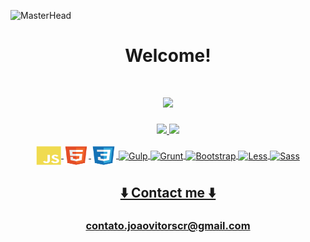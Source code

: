 ![MasterHead](https://gifs.eco.br/wp-content/uploads/2022/06/gifs-vaporwave-5.gif)
<div align="center">
  <h1 align="center">Welcome!<h1>
  <a href="" target="_blank"><img src="https://img.shields.io/badge/website-000000?style=for-the-badge&logo=About.me&logoColor=white"></a>
</div> 
    
<div align="center">
  <a href="https://github.com/joaovitorscr">
    <img height="180em" src="https://github-readme-stats.vercel.app/api?username=joaovitorscr&show_icons=true&theme=dracula&include_all_commits=true&count_private=true"/>
    <img height="180em" src="https://github-readme-stats.vercel.app/api/top-langs/?username=joaovitorscr&layout=compact&langs_count=7&theme=dracula"/>
</div>

<div align="center" style="display: inline_block"><br>
  <img align="center" alt="Js" height="30" width="40" src="https://raw.githubusercontent.com/devicons/devicon/master/icons/javascript/javascript-plain.svg">
  <img align="center" alt="Html" height="30" width="40" src="https://raw.githubusercontent.com/devicons/devicon/master/icons/html5/html5-original.svg">
  <img align="center" alt="Css" height="30" width="40" src="https://raw.githubusercontent.com/devicons/devicon/master/icons/css3/css3-original.svg">
  <img align="center" alt="Gulp" height="30" width="40" src="https://cdn.jsdelivr.net/gh/devicons/devicon/icons/gulp/gulp-plain.svg"/>
  <img align="center" alt="Grunt" height="30" width="40" src="https://cdn.jsdelivr.net/gh/devicons/devicon/icons/grunt/grunt-original.svg"/>
  <img align="center" alt="Bootstrap" height="30" width="40" src="https://cdn.jsdelivr.net/gh/devicons/devicon/icons/bootstrap/bootstrap-original.svg"/>
  <img align="center" alt="Less" height="30" width="40" src="https://cdn.jsdelivr.net/gh/devicons/devicon/icons/less/less-plain-wordmark.svg"/>
  <img align="center" alt="Sass" height="30" width="40" src="https://cdn.jsdelivr.net/gh/devicons/devicon/icons/sass/sass-original.svg"/>
</div>

<div align="center">
  <h2>⬇️ Contact me ⬇️</h2>
  <h3>contato.joaovitorscr@gmail.com</h3>
</div>
